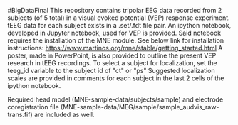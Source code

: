 #BigDataFinal
This repository contains tripolar EEG data recorded from 2 subjects (of 5 total) in a visual evoked potential (VEP) response experiment.
tEEG data for each subject exists in a .set/.fdt file pair. 
An ipython notebook, developed in Jupyter notebook, used for VEP is provided. Said notebook requires the installation of the MNE module.
See below link for installation instructions:
https://www.martinos.org/mne/stable/getting_started.html
A poster, made in PowerPoint, is also provided to outline the present VEP research in tEEG recordings.
To select a subject for localization, set the teeg_id variable to the subject id of "ct" or "ps"
Suggested localization scales are provided in comments for each subject in the last 2 cells of the ipython notebook.

Required head model (MNE-sample-data/subjects/sample) and electrode coregistration file (MNE-sample-data/MEG/sample/sample_audvis_raw-trans.fif) are included as well.